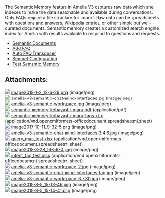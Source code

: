 The Semantic Memory feature in Amelia V3 captures raw data which she indexes to make the data searchable and available during conversations. Only FAQs require a file structure for import. Raw data can be spreadsheets with questions and answers, Wikipedia entries, or other simple but well-curated documents. Semantic memory creates a customized search engine index for Amelia with results available to respond to questions and requests.  
-   [Semantic Documents](Semantic%20Documents)
-   [Add FAQ](Add%20FAQ)
-   [Auto FAQ Transducer](Auto%20FAQ%20Transducer)
-   [Semnet Configuration](Semnet%20Configuration)
-   [Test Semantic Memory](Test%20Semantic%20Memory)
## Attachments:
![](images/icons/bullet_blue.gif) [image2018-1-2_12-6-29.png](attachments/11939867/11939868.png) (image/png)  
![](images/icons/bullet_blue.gif) [amelia-v3-semantic-chat-mind-interfaces.jpg](attachments/11939867/11939869.jpg) (image/jpeg)  
![](images/icons/bullet_blue.gif) [amelia-v3-semantic-workspace.jpg](attachments/11939867/11939870.jpg) (image/jpeg)  
![](images/icons/bullet_blue.gif) [semantic-memory-kobayashi-maru.pdf](attachments/11939867/11939871.pdf) (application/pdf)  
![](images/icons/bullet_blue.gif) [semantic-memory-kobayashi-maru-faqs.xlsx](attachments/11939867/11939872.xlsx) (application/vnd.openxmlformats-officedocument.spreadsheetml.sheet)  
![](images/icons/bullet_blue.gif) [image2017-10-11_9-32-5.png](attachments/11939867/11939873.png) (image/png)  
![](images/icons/bullet_blue.gif) [amelia-v3-semantic-chat-mind-interfaces-3.4.6.jpg](attachments/11939867/11939874.jpg) (image/jpeg)  
![](images/icons/bullet_blue.gif) [query_map_test.xlsx](attachments/11939867/11939875.xlsx) (application/vnd.openxmlformats-officedocument.spreadsheetml.sheet)  
![](images/icons/bullet_blue.gif) [image2018-3-28_16-56-0.png](attachments/11939867/11939876.png) (image/png)  
![](images/icons/bullet_blue.gif) [intent_faq_test.xlsx](attachments/11939867/11939877.xlsx) (application/vnd.openxmlformats-officedocument.spreadsheetml.sheet)  
![](images/icons/bullet_blue.gif) [amelia-v3-semantic-workspace-2.jpg](attachments/11939867/11939878.jpg) (image/jpeg)  
![](images/icons/bullet_blue.gif) [amelia-v3-semantic-chat-mind-interfaces-faq.jpg](attachments/11939867/11939879.jpg) (image/jpeg)  
![](images/icons/bullet_blue.gif) [amelia-v3-semantic-workspace-3.7.30.jpg](attachments/11939867/23396402.jpg) (image/jpeg)  
![](images/icons/bullet_blue.gif) [image2019-8-5_15-13-46.png](attachments/11939867/23396403.png) (image/png)  
![](images/icons/bullet_blue.gif) [image2019-8-5_15-14-41.png](attachments/11939867/23396404.png) (image/png)  
